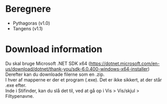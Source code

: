 # Beregnere
- Pythagoras (v1.0)
- Tangens (v1.1)

# Download information
Du skal bruge Microsoft .NET SDK x64 (https://dotnet.microsoft.com/en-us/download/dotnet/thank-you/sdk-6.0.400-windows-x64-installer)  
Derefter kan du downloade filerne som en .zip.  
I hver af mapperne er der et program (.exe). Det er ikke sikkert, at der står .exe efter.  
Inde i Stifinder, kan du slå det til, ved at gå op i Vis > Vis/skjul > Filtypenavne.
